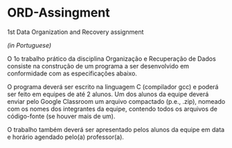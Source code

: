 # ORD-Assingment


1st Data Organization and Recovery assignment


*(in Portuguese)*

O 1o trabalho prático da disciplina Organização e Recuperação de Dados consiste na construção de um programa a ser desenvolvido em conformidade com as especificações abaixo.

O programa deverá ser escrito na linguagem C (compilador gcc) e poderá ser feito em equipes de até 2 alunos. Um dos alunos da equipe deverá enviar pelo Google Classroom um arquivo compactado (p.e., .zip), nomeado com os nomes dos integrantes da equipe, contendo todos os arquivos de código-fonte (se houver mais de um).

O trabalho também deverá ser apresentado pelos alunos da equipe em data e horário agendado pelo(a) professor(a).
